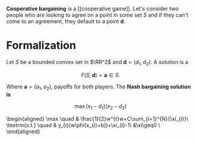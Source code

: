 **Cooperative bargaining** is a [[cooperative game]]. Let's consider two people who are looking to agree on a point in some set $S$ and if they can't come to an agreement, they default to a point $\mathbf{d}$.

# Formalization

Let $S$ be a bounded convex set in $\RR^2$ and $\mathbf{d}=(d_1, d_2)$. A solution is a

$$
F(S, \mathbf{d}) = \mathbf{a} \in S.
$$

Where $\mathbf{a}=(a_1, a_2)$, payoffs for both players. The **Nash bargaining solution is**

$$
\max (x_1 - d_1)(x_2 - d_2) 
$$

\begin{aligned}
\max \quad & \frac{1}{2}w^{t}w+C\sum_{i=1}^{N}{\xi_{i}}\\
\textrm{s.t.} \quad & y_{i}(w\phi(x_{i}+b))+\xi_{i}-1\\
  &\xi\geq0    \\
\end{aligned}
